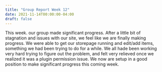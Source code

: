 ```yaml
---
title: "Group Report Week 12"
date: 2021-11-14T00:00:00-04:00
draft: false
---
```


This week. our group made significant progress. After a little bit of stagnation and issues with our site, we feel like we are finally making progress. We were able to get our storepage running and edit/add items, something we had been trying to do for a while. We all hade been working very hard trying to figure out the problem, and felt very relieved once we realized it was a plugin permission issue. We now are setup in a good position to make significant progress this coming week. 

